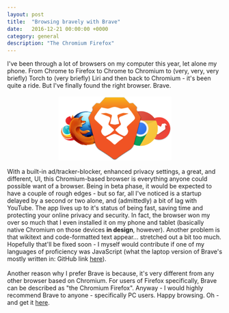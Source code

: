 ```yaml
---
layout: post
title:  "Browsing bravely with Brave"
date:   2016-12-21 00:00:00 +0000
category: general
description: "The Chromium Firefox"
---
```

I've been through a lot of browsers on my computer this year, let alone my phone. From Chrome to Firefox to Chrome to Chromium to (very, very, very briefly) Torch to (very briefly) Liri and then back to Chromium - it's been quite a ride. But I've finally found the right browser. Brave.
<br>
<br>
<img style="display: block; height: 150px; margin: auto" src="/res/posts_res/brave.png"/>
<br>
With a built-in ad/tracker-blocker, enhanced privacy settings, a great, and different, UI, this Chromium-based browser is everything anyone could possible want of a browser. Being in beta phase, it would be expected to have a couple of rough edges - but so far, all I've noticed is a startup delayed by a second or two alone, and (admittedly) a bit of lag with YouTube. The app lives up to it's status of being fast, saving time and protecting your online privacy and security. In fact, the browser won my over so much that I even installed it on my phone and tablet (basically native Chromium on those devices **in design**, however). Another problem is that wikitext and code-formatted text appear... stretched out a bit too much. Hopefully that'll be fixed soon - I myself would contribute if one of my languages of proficiency was JavaScript (what the laptop version of Brave's mostly written in: GitHub link [here](https://github.com/brave/browser-laptop)).
<br>
<br>
Another reason why I prefer Brave is because, it's very different from any other browser based on Chromium. For users of Firefox specifically, Brave can be described as "the Chromium Firefox". Anyway - I would highly recommend Brave to anyone - specifically PC users. Happy browsing. Oh - and get it [here](https://brave.com).